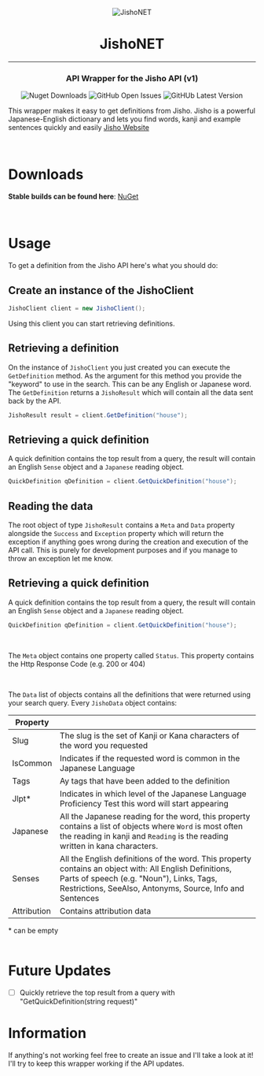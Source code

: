<div align="center">

![JishoNET](http://cdn.mutedevs.nl/nuget/JishoNET/iconSmall.png)

# JishoNET
<hr />

### API Wrapper for the Jisho API (v1)
![Nuget Downloads](https://img.shields.io/nuget/dt/JishoNET?color=56D926&label=JishoNET%20Downloads)
![GitHub Open Issues](https://img.shields.io/github/issues-raw/Myuuiii/JishoNET)
![GitHUb Latest Version](https://img.shields.io/github/v/release/Myuuiii/JishoNET?label=Latest%20Release)
</div>



This wrapper makes it easy to get definitions from Jisho.
Jisho is a powerful Japanese-English dictionary and lets you find words, kanji and example sentences quickly and easily [Jisho Website](https://jisho.org/) 

<br>

# Downloads
**Stable builds can be found here**:
[NuGet](https://www.nuget.org/packages/JishoNET/)

<br>

# Usage
To get a definition from the Jisho API here's what you should do:

## Create an instance of the JishoClient
```cs
JishoClient client = new JishoClient();
```
Using this client you can start retrieving definitions.

## Retrieving a definition
On the instance of `JishoClient` you just created you can execute the `GetDefinition` method. As the argument for this method you provide the "keyword" to use in the search. This can be any English or Japanese word. The `GetDefinition` returns a `JishoResult` which will contain all the data sent back by the API.
```cs
JishoResult result = client.GetDefinition("house");
```

## Retrieving a quick definition
A quick definition contains the top result from a query, the result will contain an English `Sense` object and a `Japanese` reading object.
```cs
QuickDefinition qDefinition = client.GetQuickDefinition("house");
```


## Reading the data
The root object of type `JishoResult` contains a `Meta` and `Data` property alongside the `Success` and `Exception` property which will return the exception if anything goes wrong during the creation and execution of the API call. This is purely for development purposes and if you manage to throw an exception let me know.

## Retrieving a quick definition
A quick definition contains the top result from a query, the result will contain an English `Sense` object and a `Japanese` reading object.
```cs
QuickDefinition qDefinition = client.GetQuickDefinition("house");
```

<br>

The `Meta` object contains one property called `Status`. This property contains the Http Response Code (e.g. 200 or 404)

<br>

The `Data` list of objects contains all the definitions that were returned using your search query. Every `JishoData` object contains:


| Property    |                                                                                                                                                                                                                  |
| ----------- | ---------------------------------------------------------------------------------------------------------------------------------------------------------------------------------------------------------------- |
| Slug        | The slug is the set of Kanji or Kana characters of the word you requested                                                                                                                                        |
| IsCommon    | Indicates if the requested word is common in the Japanese Language                                                                                                                                               |
| Tags        | Ay tags that have been added to the definition                                                                                                                                                                   |
| Jlpt*       | Indicates in which level of the Japanese Language Proficiency Test this word will start appearing                                                                                                                |
| Japanese    | All the Japanese reading for the word, this property contains a list of objects where `Word` is most often the reading in kanji and `Reading` is the reading written in kana characters.                         |
| Senses      | All the English definitions of the word. This property contains an object with: All English Definitions, Parts of speech (e.g. "Noun"), Links, Tags, Restrictions, SeeAlso, Antonyms, Source, Info and Sentences |
| Attribution | Contains attribution data                                                                                                                                                                                        |

\* can be empty
<br><br>

# Future Updates
- [ ] Quickly retrieve the top result from a query with "GetQuickDefinition(string request)"

# Information
If anything's not working feel free to create an issue and I'll take a look at it! I'll try to keep this wrapper working if the API updates. 
